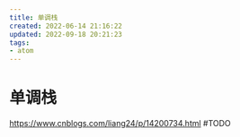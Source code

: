 ```yaml
---
title: 单调栈
created: 2022-06-14 21:16:22
updated: 2022-09-18 20:21:23
tags: 
- atom
---
```


# 单调栈

https://www.cnblogs.com/liang24/p/14200734.html
#TODO
